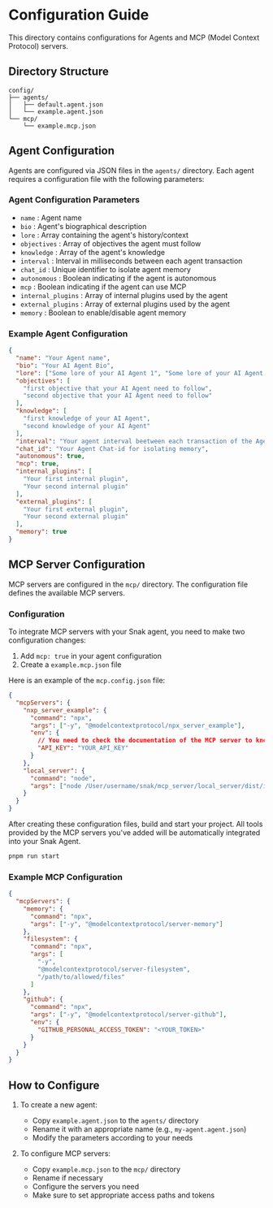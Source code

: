 # Configuration Guide

This directory contains configurations for Agents and MCP (Model Context Protocol) servers.

## Directory Structure

```
config/
├── agents/
│   ├── default.agent.json
│   └── example.agent.json
└── mcp/
    └── example.mcp.json
```

## Agent Configuration

Agents are configured via JSON files in the `agents/` directory. Each agent requires a configuration file with the following parameters:

### Agent Configuration Parameters

- `name` : Agent name
- `bio` : Agent's biographical description
- `lore` : Array containing the agent's history/context
- `objectives` : Array of objectives the agent must follow
- `knowledge` : Array of the agent's knowledge
- `interval` : Interval in milliseconds between each agent transaction
- `chat_id` : Unique identifier to isolate agent memory
- `autonomous` : Boolean indicating if the agent is autonomous
- `mcp` : Boolean indicating if the agent can use MCP
- `internal_plugins` : Array of internal plugins used by the agent
- `external_plugins` : Array of external plugins used by the agent
- `memory` : Boolean to enable/disable agent memory

### Example Agent Configuration

```json
{
  "name": "Your Agent name",
  "bio": "Your AI Agent Bio",
  "lore": ["Some lore of your AI Agent 1", "Some lore of your AI Agent 2"],
  "objectives": [
    "first objective that your AI Agent need to follow",
    "second objective that your AI Agent need to follow"
  ],
  "knowledge": [
    "first knowledge of your AI Agent",
    "second knowledge of your AI Agent"
  ],
  "interval": "Your agent interval beetween each transaction of the Agent in ms",
  "chat_id": "Your Agent Chat-id for isolating memory",
  "autonomous": true,
  "mcp": true,
  "internal_plugins": [
    "Your first internal plugin",
    "Your second internal plugin"
  ],
  "external_plugins": [
    "Your first external plugin",
    "Your second external plugin"
  ],
  "memory": true
}
```

## MCP Server Configuration

MCP servers are configured in the `mcp/` directory. The configuration file defines the available MCP servers.

### Configuration

To integrate MCP servers with your Snak agent, you need to make two configuration changes:

1. Add `mcp: true` in your agent configuration
2. Create a `example.mcp.json` file

Here is an example of the `mcp.config.json` file:

```json
{
  "mcpServers": {
    "nxp_server_example": {
      "command": "npx",
      "args": ["-y", "@modelcontextprotocol/npx_server_example"],
      "env": {
        // You need to check the documentation of the MCP server to know what to include in the env
        "API_KEY": "YOUR_API_KEY"
      }
    },
    "local_server": {
      "command": "node",
      "args": ["node /User/username/snak/mcp_server/local_server/dist/index.js"]
    }
  }
}
```

After creating these configuration files, build and start your project. All tools provided by the MCP servers you've added will be automatically integrated into your Snak Agent.

```bash
pnpm run start
```

### Example MCP Configuration

```json
{
  "mcpServers": {
    "memory": {
      "command": "npx",
      "args": ["-y", "@modelcontextprotocol/server-memory"]
    },
    "filesystem": {
      "command": "npx",
      "args": [
        "-y",
        "@modelcontextprotocol/server-filesystem",
        "/path/to/allowed/files"
      ]
    },
    "github": {
      "command": "npx",
      "args": ["-y", "@modelcontextprotocol/server-github"],
      "env": {
        "GITHUB_PERSONAL_ACCESS_TOKEN": "<YOUR_TOKEN>"
      }
    }
  }
}
```

## How to Configure

1. To create a new agent:

   - Copy `example.agent.json` to the `agents/` directory
   - Rename it with an appropriate name (e.g., `my-agent.agent.json`)
   - Modify the parameters according to your needs

2. To configure MCP servers:
   - Copy `example.mcp.json` to the `mcp/` directory
   - Rename if necessary
   - Configure the servers you need
   - Make sure to set appropriate access paths and tokens
